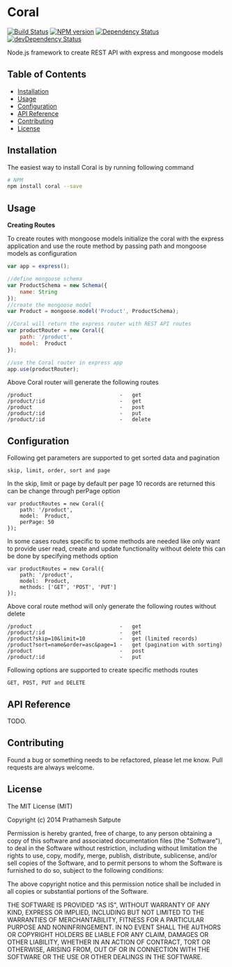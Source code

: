 Coral
=====

[![Build Status](https://secure.travis-ci.org/prathamesh7pute/coral.png?branch=master)](http://travis-ci.org/prathamesh7pute/coral)
[![NPM version](https://badge.fury.io/js/coral.png)](http://badge.fury.io/js/coral)
[![Dependency Status](https://david-dm.org/prathamesh7pute/coral.svg?theme=shields.io)](https://david-dm.org/prathamesh7pute/coral)
[![devDependency Status](https://david-dm.org/prathamesh7pute/coral/dev-status.svg?theme=shields.io)](https://david-dm.org/prathamesh7pute/coral#info=devDependencies)

Node.js framework to create REST API with express and mongoose models

## Table of Contents

- [Installation](#installation)
- [Usage](#usage)
- [Configuration](#configuration)
- [API Reference](#api-reference)
- [Contributing](#contributing)
- [License](#license)

## Installation

The easiest way to install Coral is by running following command

```bash
# NPM
npm install coral --save
```

## Usage

**Creating Routes**

To create routes with mongoose models initialize the coral with the express application and use the route method by passing path and mongoose models as configuration

```js
var app = express();

//define mongoose schema
var ProductSchema = new Schema({
    name: String
});
//create the mongoose model
var Product = mongoose.model('Product', ProductSchema);

//Coral will return the express router with REST API routes 
var productRouter = new Coral({
    path: '/product',
    model:	Product
});

//use the Coral router in express app
app.use(productRouter);
```

Above Coral router will generate the following routes

	/product							-	get
	/product/:id						-	get
	/product							-	post
	/product/:id						-	put
	/product/:id						-	delete

## Configuration


Following get parameters are supported to get sorted data and pagination

	skip, limit, order, sort and page

In the skip, limit or page by default per page 10 records are returned this can be change through perPage option 

	var productRoutes = new Coral({
		path: '/product',
		model:	Product,
		perPage: 50
	});

In some cases routes specific to some methods are needed like only want to provide user read, create and update functionality without delete this can be done by specifying methods option

	var productRoutes = new Coral({
		path: '/product',
		model:	Product,
		methods: ['GET', 'POST', 'PUT']
	});

Above coral route method will only generate the following routes without delete

	/product							-	get
	/product/:id						-	get
	/product?skip=10&limit=10	  		-	get (limited records)
	/product?sort=name&order=asc&page=1	-	get	(pagination with sorting)
	/product							-	post
	/product/:id						-	put

Following options are supported to create specific methods routes

	GET, POST, PUT and DELETE


## API Reference

TODO.

## Contributing

Found a bug or something needs to be refactored, please let me know. Pull requests are always welcome.

## License

The MIT License (MIT)

Copyright (c) 2014 Prathamesh Satpute

Permission is hereby granted, free of charge, to any person obtaining a copy
of this software and associated documentation files (the "Software"), to deal
in the Software without restriction, including without limitation the rights
to use, copy, modify, merge, publish, distribute, sublicense, and/or sell
copies of the Software, and to permit persons to whom the Software is
furnished to do so, subject to the following conditions:

The above copyright notice and this permission notice shall be included in all
copies or substantial portions of the Software.

THE SOFTWARE IS PROVIDED "AS IS", WITHOUT WARRANTY OF ANY KIND, EXPRESS OR
IMPLIED, INCLUDING BUT NOT LIMITED TO THE WARRANTIES OF MERCHANTABILITY,
FITNESS FOR A PARTICULAR PURPOSE AND NONINFRINGEMENT. IN NO EVENT SHALL THE
AUTHORS OR COPYRIGHT HOLDERS BE LIABLE FOR ANY CLAIM, DAMAGES OR OTHER
LIABILITY, WHETHER IN AN ACTION OF CONTRACT, TORT OR OTHERWISE, ARISING FROM,
OUT OF OR IN CONNECTION WITH THE SOFTWARE OR THE USE OR OTHER DEALINGS IN THE
SOFTWARE.
